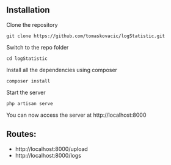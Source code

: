 ## Installation

Clone the repository

    git clone https://github.com/tomaskovacic/logStatistic.git

Switch to the repo folder

    cd logStatistic

Install all the dependencies using composer

    composer install

Start the server

    php artisan serve

You can now access the server at http://localhost:8000

## Routes:
- http://localhost:8000/upload
- http://localhost:8000/logs